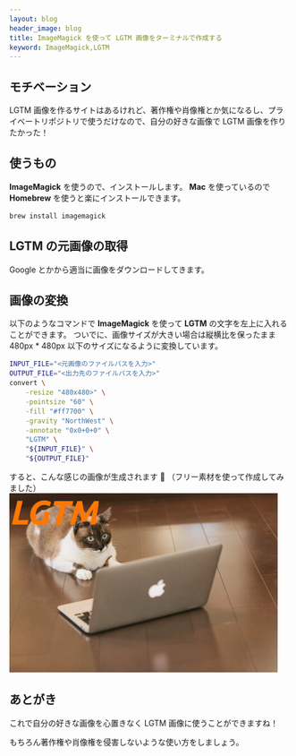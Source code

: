 ```yaml
---
layout: blog
header_image: blog
title: ImageMagick を使って LGTM 画像をターミナルで作成する
keyword: ImageMagick,LGTM
---
```


## モチベーション
LGTM 画像を作るサイトはあるけれど、著作権や肖像権とか気になるし、プライベートリポジトリで使うだけなので、自分の好きな画像で LGTM 画像を作りたかった！

## 使うもの
**ImageMagick** を使うので、インストールします。
**Mac** を使っているので **Homebrew** を使うと楽にインストールできます。

```bash
brew install imagemagick
```

## LGTM の元画像の取得

Google とかから適当に画像をダウンロードしてきます。

## 画像の変換

以下のようなコマンドで **ImageMagick** を使って **LGTM** の文字を左上に入れることができます。
ついでに、画像サイズが大きい場合は縦横比を保ったまま 480px * 480px 以下のサイズになるように変換しています。

```bash
INPUT_FILE="<元画像のファイルパスを入力>"
OUTPUT_FILE="<出力先のファイルパスを入力>"
convert \
    -resize "480x480>" \
    -pointsize "60" \
    -fill "#ff7700" \
    -gravity "NorthWest" \
    -annotate "0x0+0+0" \
    "LGTM" \
    "${INPUT_FILE}" \
    "${OUTPUT_FILE}"
```

すると、こんな感じの画像が生成されます 🎉 （フリー素材を使って作成してみました）
![example](/assets/images/blog/lgtm-script/example.jpg)

## あとがき

これで自分の好きな画像を心置きなく LGTM 画像に使うことができますね！

もちろん著作権や肖像権を侵害しないような使い方をしましょう。
